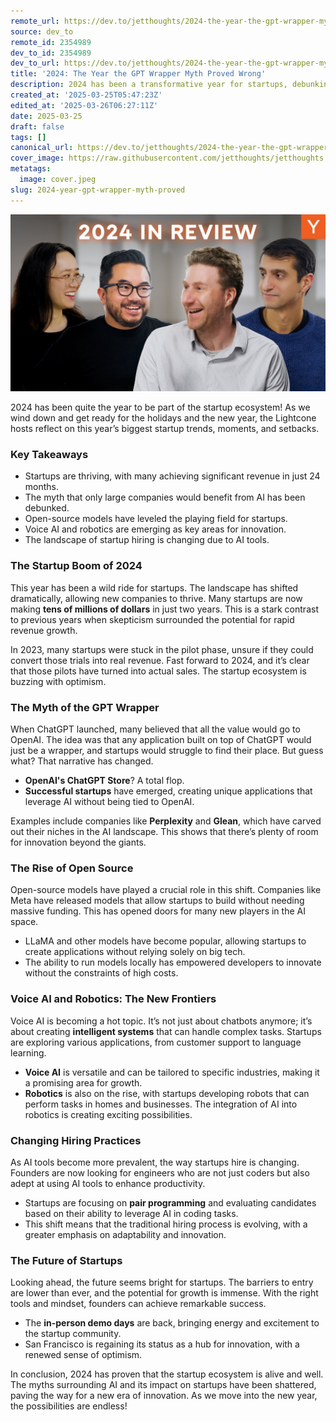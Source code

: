 ```yaml
---
remote_url: https://dev.to/jetthoughts/2024-the-year-the-gpt-wrapper-myth-proved-wrong-2057
source: dev_to
remote_id: 2354989
dev_to_id: 2354989
dev_to_url: https://dev.to/jetthoughts/2024-the-year-the-gpt-wrapper-myth-proved-wrong-2057
title: '2024: The Year the GPT Wrapper Myth Proved Wrong'
description: 2024 has been a transformative year for startups, debunking myths about AI's monopoly and showcasing the rise of open-source models, voice AI, and robotics. Discover the key trends and insights shaping the startup landscape.
created_at: '2025-03-25T05:47:23Z'
edited_at: '2025-03-26T06:27:11Z'
date: 2025-03-25
draft: false
tags: []
canonical_url: https://dev.to/jetthoughts/2024-the-year-the-gpt-wrapper-myth-proved-wrong-2057
cover_image: https://raw.githubusercontent.com/jetthoughts/jetthoughts.github.io/master/content/blog/2024-year-gpt-wrapper-myth-proved/cover.jpeg
metatags:
  image: cover.jpeg
slug: 2024-year-gpt-wrapper-myth-proved
---
```

[![2024: The Year the GPT Wrapper Myth Proved Wrong](file_0.jpg)](https://www.youtube.com/watch?v=z0wt2pe_LZM)

2024 has been quite the year to be part of the startup ecosystem! As we wind down and get ready for the holidays and the new year, the Lightcone hosts reflect on this year’s biggest startup trends, moments, and setbacks.

### Key Takeaways

*   Startups are thriving, with many achieving significant revenue in just 24 months.
*   The myth that only large companies would benefit from AI has been debunked.
*   Open-source models have leveled the playing field for startups.
*   Voice AI and robotics are emerging as key areas for innovation.
*   The landscape of startup hiring is changing due to AI tools.

### The Startup Boom of 2024

This year has been a wild ride for startups. The landscape has shifted dramatically, allowing new companies to thrive. Many startups are now making **tens of millions of dollars** in just two years. This is a stark contrast to previous years when skepticism surrounded the potential for rapid revenue growth.

In 2023, many startups were stuck in the pilot phase, unsure if they could convert those trials into real revenue. Fast forward to 2024, and it’s clear that those pilots have turned into actual sales. The startup ecosystem is buzzing with optimism.

### The Myth of the GPT Wrapper

When ChatGPT launched, many believed that all the value would go to OpenAI. The idea was that any application built on top of ChatGPT would just be a wrapper, and startups would struggle to find their place. But guess what? That narrative has changed.

*   **OpenAI's ChatGPT Store**? A total flop.
*   **Successful startups** have emerged, creating unique applications that leverage AI without being tied to OpenAI.

Examples include companies like **Perplexity** and **Glean**, which have carved out their niches in the AI landscape. This shows that there’s plenty of room for innovation beyond the giants.

### The Rise of Open Source

Open-source models have played a crucial role in this shift. Companies like Meta have released models that allow startups to build without needing massive funding. This has opened doors for many new players in the AI space.

*   LLaMA and other models have become popular, allowing startups to create applications without relying solely on big tech.
*   The ability to run models locally has empowered developers to innovate without the constraints of high costs.

### Voice AI and Robotics: The New Frontiers

Voice AI is becoming a hot topic. It’s not just about chatbots anymore; it’s about creating **intelligent systems** that can handle complex tasks. Startups are exploring various applications, from customer support to language learning.

*   **Voice AI** is versatile and can be tailored to specific industries, making it a promising area for growth.
*   **Robotics** is also on the rise, with startups developing robots that can perform tasks in homes and businesses. The integration of AI into robotics is creating exciting possibilities.

### Changing Hiring Practices

As AI tools become more prevalent, the way startups hire is changing. Founders are now looking for engineers who are not just coders but also adept at using AI tools to enhance productivity.

*   Startups are focusing on **pair programming** and evaluating candidates based on their ability to leverage AI in coding tasks.
*   This shift means that the traditional hiring process is evolving, with a greater emphasis on adaptability and innovation.

### The Future of Startups

Looking ahead, the future seems bright for startups. The barriers to entry are lower than ever, and the potential for growth is immense. With the right tools and mindset, founders can achieve remarkable success.

*   The **in-person demo days** are back, bringing energy and excitement to the startup community.
*   San Francisco is regaining its status as a hub for innovation, with a renewed sense of optimism.

In conclusion, 2024 has proven that the startup ecosystem is alive and well. The myths surrounding AI and its impact on startups have been shattered, paving the way for a new era of innovation. As we move into the new year, the possibilities are endless!

